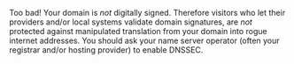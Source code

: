 Too bad! Your domain is *not* digitally signed. Therefore visitors who let their providers and/or local systems validate domain signatures, are *not* protected against manipulated translation from your domain into rogue internet addresses. You should ask your name server operator (often your registrar and/or hosting provider) to enable DNSSEC.
